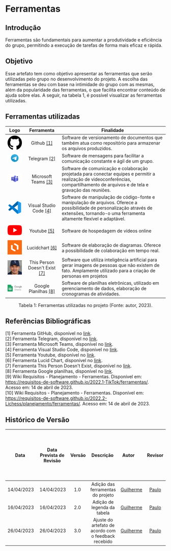 # Ferramentas

## Introdução
Ferramentas são fundamentais para aumentar a produtividade e eficiência do grupo, permitindo a execução de tarefas de forma mais eficaz e rápida.

## Objetivo
Esse artefato tem como objetivo apresentar as ferramentas que serão utilizadas pelo grupo no desenvolvimento do projeto. A escolha das ferramentas se deu com base na intimidade do grupo com as mesmas, além da popularidade das ferramentas, o que facilita encontrar conteúdo de ajuda sobre elas. A seguir, na tabela 1, é possível visualizar as ferramentas utilizadas.

## Ferramentas utilizadas

| Logo | Ferramenta | Finalidade |
| :-----: | :----: | ----------- |
| <img src="../assets/imagens/logo-ferramentas/github-icon.png" width="80px"/> | Github [[1]](https://github.com) | Software de versionamento de documentos que também atua como repositório para armazenar os arquivos produzidos.  |
| <img src="../assets/imagens/logo-ferramentas/telegram-icon.png" width="100px"/> | Telegram [[2]](https://telegram.org) | Software de mensagens para facilitar a comunicação constante e ágil de um grupo. |
| <img src="../assets/imagens/logo-ferramentas/teams-icon.png" width="100px"/> |  Microsoft Teams [[3]](https://teams.microsoft.com) | Software de comunicação e colaboração projetada para conectar equipes e permitir a realização de videoconferências, compartilhamento de arquivos e de tela e gravação das reuniões.  |
| <img src="../assets/imagens/logo-ferramentas/vscode-icon.png" width="80px"/> | Visual Studio Code [[4]](https://code.visualstudio.com) | Software de manipulação de código-fonte e manipulação de arquivos. Oferece a possibilidade de personalização através de extensões, tornando-o uma ferramenta altamente flexível e adaptável. |
| <img src="../assets/imagens/logo-ferramentas/youtube-icon.png" width="90px"/> | Youtube [[5]](https://youtube.com) | Software de hospedagem de vídeos online |
| <img src="../assets/imagens/logo-ferramentas/lucidchart.png" width="80px"/> | Lucidchart [[6]](https://lucidchart.com) | Software de elaboração de diagramas. Oferece a possibilidade de colaboração em tempo real.  |
| <img src="../assets/imagens/logo-ferramentas/this-person-doesnt-exist.png" width="80px"/> | This Person Doesn't Exist [[7]](https://thispersondoesnotexist.com/) | Software que utiliza inteligência artificial para gerar imagens de pessoas que não existem de fato. Amplamente utilizado para a criação de personas em projetos |
|  <img src="../assets/imagens/logo-ferramentas/sheet-icon.png" width="80px"/> |  Google Planilhas [[8]](https://docs.google.com/sheets) | Software de planilhas eletrônicas, utilizado em gerenciamento de dados, elaboração de cronogramas de atividades. |

<div style="text-align: center">
<p>Tabela 1: Ferramentas utilizadas no projeto (Fonte: autor, 2023). </p>
</div>

## Referências Bibliográficas

[1] Ferramenta GitHub, disponível no [link](https://github.com). <br/>
[2] Ferramenta Telegram, disponível no [link](https://telegram.org). <br/>
[3] Ferramenta Microsoft Teams, disponível no [link](https://teams.microsoft.com). <br/>
[4] Ferramenta Visual Studio Code, disponível no [link](https://code.visualstudio.com). <br/>
[5] Ferramenta Youtube, disponível no [link](https://youtube.com). <br/>
[6] Ferramenta Lucid Chart, disponível no [link](https://lucidchart.com). <br/>
[7] Ferramenta This Person Doesn't Exist, disponível no [link](https://thispersondoesnotexist.com/). <br/>
[8] Ferramenta Google planilhas, disponível no [link](https://docs.google.com/sheets). <br/>
[9] Wiki Requisitos - Planejamento - Ferramentas. Disponível em: <https://requisitos-de-software.github.io/2022.1-TikTok/ferramentas/>. Acesso em: 14 de abril de 2023. <br/>
[10] Wiki Requisitos - Planejamento - Ferramentas. Disponível em: <https://requisitos-de-software.github.io/2022.2-Lichess/planejamento/ferramentas/>. Acesso em: 14 de abril de 2023. <br/>

## Histórico de Versão

|    Data    | Data Prevista de Revisão | Versão |      Descrição       |                                                                Autor                                                                 |               Revisor               |
| :--------: | :----------------------: | :----: | :------------------: | :----------------------------------------------------------------------------------------------------------------------------------: | :---------------------------------: |
| 14/04/2023 |        14/04/2023        |  1.0   | Adição das ferramentas do projeto  | [Guilherme](https://github.com/guilhermekishimoto) | [Paulo](https://github.com/PauloVictorFS) |
| 16/04/2023 |        16/04/2023        |  2.0   | Adição de legenda da tabela | [Guilherme](https://github.com/guilhermekishimoto) | [Paulo](https://github.com/PauloVictorFS) |
| 26/04/2023 |        26/04/2023        |  3.0   | Ajuste do artefato de acordo com o feedback recebido | [Guilherme](https://github.com/guilhermekishimoto) | [Paulo](https://github.com/PauloVictorFS) |
